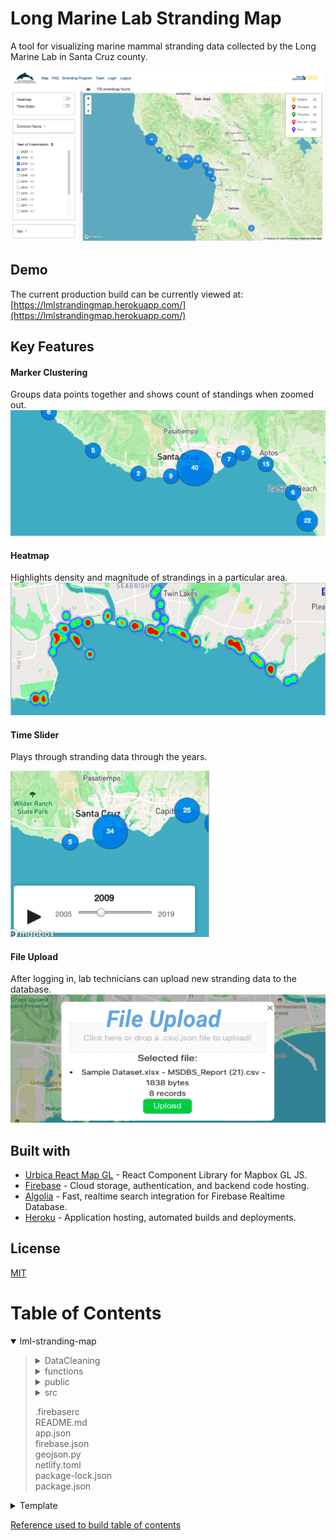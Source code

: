 # Long Marine Lab Stranding Map
A tool for visualizing marine mammal stranding data collected by the Long Marine Lab in Santa Cruz county.

![screenshot01](/public/screenshots/screenshot01.png)


## Demo
The current production build can be currently viewed at: [https://lmlstrandingmap.herokuapp.com/](https://lmlstrandingmap.herokuapp.com/)


## Key Features
#### Marker Clustering
Groups data points together and shows count of standings when zoomed out.
![marker-clustering](/public/screenshots/marker-clustering.png)

#### Heatmap
Highlights density and magnitude of strandings in a particular area.
![Heatmap](/public/screenshots/heatmap.png)

#### Time Slider
Plays through stranding data through the years.

![Time Slider 2](/public/screenshots/time-slider02.png)

#### File Upload
After logging in, lab technicians can upload new stranding data to the database.
![File Upload](/public/screenshots/file-upload.png)


## Built with
- [Urbica React Map GL](https://urbica.github.io/react-map-gl/) - React Component Library for Mapbox GL JS.
- [Firebase](https://firebase.google.com/) - Cloud storage, authentication, and backend code hosting.
- [Algolia](https://algolia.com/) - Fast, realtime search integration for Firebase Realtime Database.
- [Heroku](https://heroku.com/) - Application hosting, automated builds and deployments.


## License
[MIT](https://choosealicense.com/licenses/mit/)

# Table of Contents
<details open><summary>lml-stranding-map</summary><blockquote>

<details><summary>DataCleaning</summary><blockquote>

cleanup.py - *python script*
</blockquote></details>

<details><summary>functions</summary><blockquote>
<details><summary>src</summary><blockquote>

index.ts - *Database config and functions*
</blockquote></details>

.eslintrc.json  
index.js  
package-lock.json  
package.json  
tsconfig.json  
tslint.json
</blockquote></details>

<details><summary>public</summary><blockquote>
<details><summary>screenshots</summary><blockquote>

file-upload.png  
heatmap.png  
marker-clustering.png  
screenshot01.png  
time-slider01.png  
time-slider02.png
</blockquote></details>

baskin-logo-banner-2021.png  
baskin-logo-banner-new.jpg  
baskin-logo-banner.png  
dead_seal_image.jpg  
favicon.ico  
index.html  
logo192.png  
logo512.png  
long-marine-stranding-program.png  
long-marine-stranding-program.svg  
manifest.json  
red-pin.svg  
robots.txt  
seal-face-svgrepo-com.svg  
seal-grey-svgrepo-com.svg  
seal-svgrepo-com.svg  
seal.png
</blockquote></details>

<details><summary>src</summary><blockquote>
<details><summary>Components</summary><blockquote>

About.css  
About.js - *Recognition page for teams that have worked on the website*  
CaseStudyPage.css  
CaseStudyPage.js  
CaseStudyPopup.css  
CaseStudyPopup.js  
ClusteredMarkers.css  
ClusteredMarkers.js  
Content.css  
Content.js  
DropdownRefinementList.css  
DropdownRefinementList.js  
Filter.js  
Footer.css  
Footer.js  
Legend.css  
Legend.js  
Login.js  
LoginStyles.css  
Map.js  
MarkerSVG.js  
NavMenu.css  
NavMenu.js  
Sidebar.css  
Sidebar.js  
Signup.js  
StarSVG.js  
StrandingPopup.css  
StrandingPopup.js - *Stranding pin popup on map*  
TimeSlider.css  
TimeSlider.js - *Year filter slider and play button*  
UploadDomoicAcidPopup.js - *Allows LML to upload domoic acid data in csv format for previously uploaded strandings*  
UploadPopup.css  
UploadPopup.js - *Allows LML to upload stranding data in csv format*  
faq.js  
heatmapLayer.js
</blockquote></details>

<details><summary>config</summary><blockquote>

Fire.js
</blockquote></details>

App.js  
App.test.js  
Auth.js  
PrivateRoute.js  
api.js  
index.css  
index.js  
logo.svg  
serviceWorker.js  
setupTests.js
</blockquote></details>

.firebaserc  
README.md  
app.json  
firebase.json  
geojson.py  
netlify.toml  
package-lock.json  
package.json
</blockquote></details>  

<details><summary>Template</summary><blockquote>

text
</blockquote></details>

[Reference used to build table of contents](https://gist.github.com/pierrejoubert73/902cc94d79424356a8d20be2b382e1ab)
